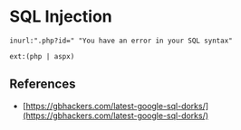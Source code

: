 # SQL Injection

`inurl:".php?id=" "You have an error in your SQL syntax"`

`ext:(php | aspx)`

## References

- [https://gbhackers.com/latest-google-sql-dorks/](https://gbhackers.com/latest-google-sql-dorks/)